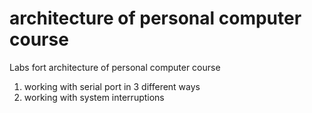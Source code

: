 # architecture of personal computer course
 Labs fort architecture of personal computer course
1. working with serial port in 3 different ways
2. working with system interruptions
